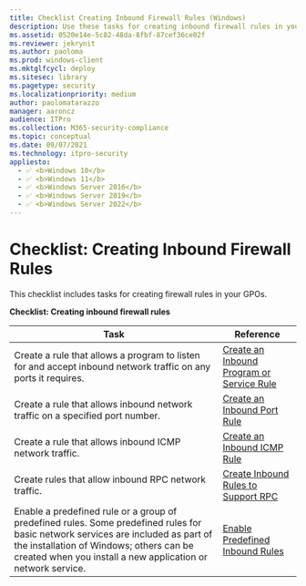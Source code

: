 ```yaml
---
title: Checklist Creating Inbound Firewall Rules (Windows)
description: Use these tasks for creating inbound firewall rules in your GPOs for Windows Defender Firewall with Advanced Security.
ms.assetid: 0520e14e-5c82-48da-8fbf-87cef36ce02f
ms.reviewer: jekrynit
ms.author: paoloma
ms.prod: windows-client
ms.mktglfcycl: deploy
ms.sitesec: library
ms.pagetype: security
ms.localizationpriority: medium
author: paolomatarazzo
manager: aaroncz
audience: ITPro
ms.collection: M365-security-compliance
ms.topic: conceptual
ms.date: 09/07/2021
ms.technology: itpro-security
appliesto: 
  - ✅ <b>Windows 10</b>
  - ✅ <b>Windows 11</b>
  - ✅ <b>Windows Server 2016</b>
  - ✅ <b>Windows Server 2019</b>
  - ✅ <b>Windows Server 2022</b>
---
```


# Checklist: Creating Inbound Firewall Rules


This checklist includes tasks for creating firewall rules in your GPOs.

**Checklist: Creating inbound firewall rules**

| Task | Reference |
| - | - |
| Create a rule that allows a program to listen for and accept inbound network traffic on any ports it requires. | [Create an Inbound Program or Service Rule](create-an-inbound-program-or-service-rule.md)| 
| Create a rule that allows inbound network traffic on a specified port number. | [Create an Inbound Port Rule](create-an-inbound-port-rule.md)| 
| Create a rule that allows inbound ICMP network traffic. | [Create an Inbound ICMP Rule](create-an-inbound-icmp-rule.md)| 
| Create rules that allow inbound RPC network traffic. | [Create Inbound Rules to Support RPC](create-inbound-rules-to-support-rpc.md)| 
| Enable a predefined rule or a group of predefined rules. Some predefined rules for basic network services are included as part of the installation of Windows; others can be created when you install a new application or network service. | [Enable Predefined Inbound Rules](enable-predefined-inbound-rules.md)| 

 

 

 





